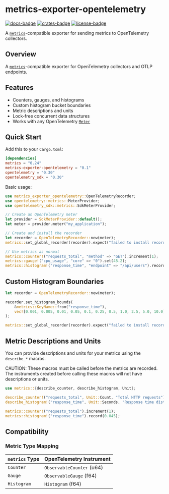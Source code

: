 # metrics-exporter-opentelemetry

[![docs-badge][docs-badge]][docs] [![crates-badge][crates-badge]][crates] [![license-badge][license-badge]][license]

[docs-badge]: https://docs.rs/metrics-exporter-opentelemetry/badge.svg
[docs]: https://docs.rs/metrics-exporter-opentelemetry
[crates-badge]: https://img.shields.io/crates/v/metrics-exporter-opentelemetry.svg
[crates]: https://crates.io/crates/metrics-exporter-opentelemetry
[license-badge]: https://img.shields.io/crates/l/metrics-exporter-opentelemetry.svg
[license]: #license

A [`metrics`]-compatible exporter for sending metrics to OpenTelemetry collectors.

[`metrics`]: https://docs.rs/metrics/

## Overview

A [`metrics`]-compatible exporter for OpenTelemetry collectors and OTLP endpoints.

## Features

- Counters, gauges, and histograms
- Custom histogram bucket boundaries
- Metric descriptions and units
- Lock-free concurrent data structures
- Works with any OpenTelemetry [`Meter`]

[`Meter`]: https://docs.rs/opentelemetry/latest/opentelemetry/metrics/trait.Meter.html

## Quick Start

Add this to your `Cargo.toml`:

```toml
[dependencies]
metrics = "0.24"
metrics-exporter-opentelemetry = "0.1"
opentelemetry = "0.30"
opentelemetry_sdk = "0.30"
```

Basic usage:

```rust
use metrics_exporter_opentelemetry::OpenTelemetryRecorder;
use opentelemetry::metrics::MeterProvider;
use opentelemetry_sdk::metrics::SdkMeterProvider;

// Create an OpenTelemetry meter
let provider = SdkMeterProvider::default();
let meter = provider.meter("my_application");

// Create and install the recorder
let recorder = OpenTelemetryRecorder::new(meter);
metrics::set_global_recorder(recorder).expect("failed to install recorder");

// Use metrics as normal
metrics::counter!("requests_total", "method" => "GET").increment(1);
metrics::gauge!("cpu_usage", "core" => "0").set(45.2);
metrics::histogram!("response_time", "endpoint" => "/api/users").record(0.123);
```

## Custom Histogram Boundaries

```rust
let recorder = OpenTelemetryRecorder::new(meter);

recorder.set_histogram_bounds(
    &metrics::KeyName::from("response_time"),
    vec![0.001, 0.005, 0.01, 0.05, 0.1, 0.25, 0.5, 1.0, 2.5, 5.0, 10.0]
);

metrics::set_global_recorder(recorder).expect("failed to install recorder");
```

## Metric Descriptions and Units

You can provide descriptions and units for your metrics using the `describe_*` macros. 

CAUTION: These macros must be called before the metrics are recorded. The instruments created before calling these macros will not have descriptions or units.

```rust
use metrics::{describe_counter, describe_histogram, Unit};

describe_counter!("requests_total", Unit::Count, "Total HTTP requests");
describe_histogram!("response_time", Unit::Seconds, "Response time distribution");

metrics::counter!("requests_total").increment(1);
metrics::histogram!("response_time").record(0.045);
```

## Compatibility

### Metric Type Mapping

| `metrics` Type | OpenTelemetry Instrument |
|----------------|-------------------------|
| `Counter` | `ObservableCounter` (u64) |
| `Gauge` | `ObservableGauge` (f64) |
| `Histogram` | `Histogram` (f64) |
